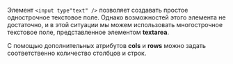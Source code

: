 Элемент ```<input type"text" />``` позволяет создавать простое однострочное текстовое поле. Однако возможностей этого элемента не достаточно, и в этой ситуации мы можем использовать многострочное текстовое поле, представленное элементом **textarea**.

С помощью дополнительных атрибутов **cols** и **rows** можно задать соответственно количество столбцов и строк.